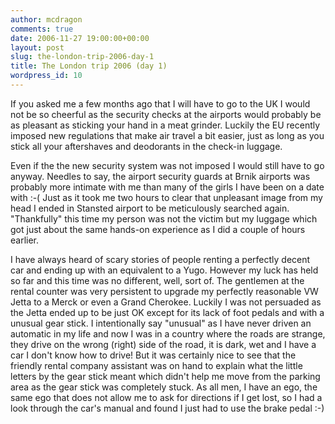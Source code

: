 ```yaml
---
author: mcdragon
comments: true
date: 2006-11-27 19:00:00+00:00
layout: post
slug: the-london-trip-2006-day-1
title: The London trip 2006 (day 1)
wordpress_id: 10
---
```


If you asked me a few months ago that I will have to go to the UK I would not be so cheerful as the security checks at the airports would probably be as pleasant as sticking your hand in a meat grinder. Luckily the EU recently imposed new regulations that make air travel a bit easier, just as long as you stick all your aftershaves and deodorants in the check-in luggage.

Even if the the new security system was not imposed I would still have to go anyway. Needles to say, the airport security guards at Brnik airports was probably more intimate with me than many of the girls I have been on a date with :-(
Just as it took me two hours to clear that unpleasant image from my head I ended in Stansted airport to be meticulously searched again. "Thankfully" this time my person was not the victim but my luggage which got just about the same hands-on experience as I did a couple of hours earlier.

I have always heard of scary stories of people renting a perfectly decent car and ending up with an equivalent to a Yugo. However my luck has held so far and this time was no different, well, sort of. The gentlemen at the rental counter was very persistent to upgrade my perfectly reasonable VW Jetta to a Merck or even a Grand Cherokee. Luckily I was not persuaded as the Jetta ended up to be just OK except for its lack of foot pedals and with a unusual gear stick. I intentionally say "unusual" as I have never driven an automatic in my life and now I was in a country where the roads are strange, they drive on the wrong (right) side of the road, it is dark, wet and I have a car I don't know how to drive! But it was certainly nice to see that the friendly rental company assistant was on hand to explain what the little letters by the gear stick meant which didn't help me move from the parking area as the gear stick was completely stuck. As all men, I have an ego, the same ego that does not allow me to ask for directions if I get lost, so I had a look through the car's manual and found I just had to use the brake pedal :-)
